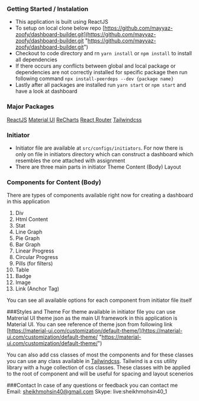 ### Getting Started / Instalation
- This application is built using ReactJS
- To setup on local clone below repo
  [https://github.com/mayyaz-zoofy/dashboard-builder.git](https://github.com/mayyaz-zoofy/dashboard-builder.git "https://github.com/mayyaz-zoofy/dashboard-builder.git")
- Checkout to code directory and rn `yarn install` or `npm install` to install all dependencies
- If there occurs any conflicts between global and local package or dependencies are not correctly installed for specific package then run following command
  `npx install-peerdeps --dev {package name}`
- Lastly after all packages are installed run `yarn start` or `npm start` and have a look at dashboard


### Major Packages
[ReactJS](https://reactjs.org "ReactJS")
[Material UI](https://material-ui.com/ "Material UI")
[ReCharts](https://recharts.org/ "ReCharts")
[React Router](https://reactrouter.com/ "React Router")
[Tailwindcss](https://tailwindcss.com "Tailwindcss")


### Initiator
- Initiator file are available at `src/configs/initiators`. For now there is only on file in initiators directory which can construct a dashboard which resembles the one attached with assignment
- There are three main parts in initiator
  Theme
  Content (Body)
  Layout


### Components for Content (Body)
There are   types of components available right now for creating a dashboard in this application
1. Div
2. Html Content
3. Stat
4. Line Graph
5. Pie Graph
6. Bar Graph
7. Linear Progress
8. Circular Progress
9. Pills (for filters)
10. Table
11. Badge
12. Image
13. Link (Anchor Tag)

You can see all available options for each component from initiator file itself


###Styles and Theme
For theme available in initiator file you can use Matrerial UI theme json as the main UI framework in this application is Material UI. You can see reference of theme json from following link
[https://material-ui.com/customization/default-theme/](https://material-ui.com/customization/default-theme/ "https://material-ui.com/customization/default-theme/")

You can also add css classes of most the components and for these classes you can use any class available in [Tailwindcss](https://tailwindcss.com/docs "Tailwindcss"). Tailwind is a css utility library with a huge collection of css classes. These classes with be applied to the root of component and will be useful for spacing and layout scenerios


###Contact
In case of any questions or feedback you can contact me
Email: sheikhmohsin40@gmail.com
Skype: live:sheikhmohsin40_1